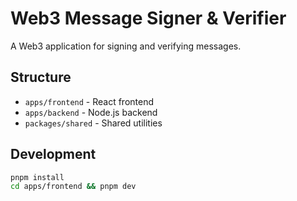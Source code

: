 # Web3 Message Signer & Verifier

A Web3 application for signing and verifying messages.

## Structure

- `apps/frontend` - React frontend
- `apps/backend` - Node.js backend
- `packages/shared` - Shared utilities

## Development

```bash
pnpm install
cd apps/frontend && pnpm dev
```
